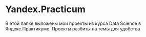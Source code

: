 # Yandex.Practicum

В этой папке выложены мои проекты из курса Data Science в Яндекс.Практикуме. Проекты разбиты на темы для удобства
